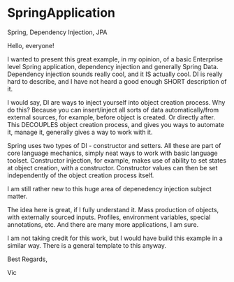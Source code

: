 # SpringApplication
Spring, Dependency Injection, JPA

Hello, everyone!

I wanted to present this great example, in my opinion, of a basic Enterprise level Spring application, dependency injection and generally Spring Data. Dependency injection sounds really cool, and it IS actually cool. DI is really hard to describe, and I have not heard a good enough SHORT description of it. 

I would say, DI are ways to inject yourself into object creation process. Why do this? Because you can insert/inject all sorts of data automatically/from external sources, for example, before object is created. Or directly after. This DECOUPLES object creation process, and gives you ways to automate it, manage it, generally gives a way to work with it. 

Spring uses two types of DI - constructor and setters. All these are part of core language mechanics, simply neat ways to work with basic language toolset. Constructor injection, for example, makes use of ability to set states at object creation, with a constructor. Constructor values can then be set independently of the object creation process itself.

I am still rather new to this huge area of depenedency injection subject matter.

The idea here is great, if I fully understand it. Mass production of objects, with externally sourced inputs. Profiles, environment variables, special annotations, etc. And there are many more applications, I am sure.

I am not taking credit for this work, but I would have build this example in a similar way. There is a general template to this anyway.

Best Regards,

Vic



